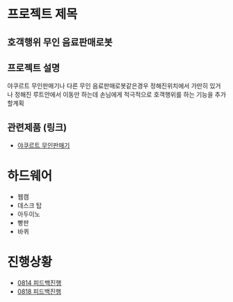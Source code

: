프로젝트 제목
=============
호객행위 무인 음료판매로봇
-------------
## 프로젝트 설명
 야쿠르트 무인판매기나 다른 무인 음료판매로봇같은경우 정해진위치에서 가만히 있거나 정해진 루트안에서 이동만 하는데 
 손님에게 적극적으로 호객행위를 하는 기능을 추가할계획
## 관련제품 (링크)
- [야쿠르트 무인판매기](https://www.youtube.com/watch?v=1PDjIo9LsTE)
# 하드웨어
- 웹캠
- 데스크 탑 
- 아두이노
- 빵판
- 바퀴
# 진행상황
- [0814 피드백진행](/feedback/0814.md)
- [0818 피드백진행](/feedback/0814.md)
